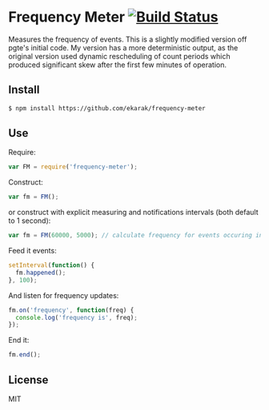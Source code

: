 # Frequency Meter [![Build Status](https://secure.travis-ci.org/ekarak/frequency-meter.png)](http://travis-ci.org/ekarak/frequency-meter)

Measures the frequency of events. This is a slightly modified version off pgte's initial code. My version has a more deterministic output, as the original version used dynamic rescheduling of count periods which produced significant skew after the first few minutes of operation.


## Install

```bash
$ npm install https://github.com/ekarak/frequency-meter
```


## Use

Require:

```javascript
var FM = require('frequency-meter');
```

Construct:

```javascript
var fm = FM();
```

or construct with explicit measuring and notifications intervals (both default to 1 second):

```javascript
var fm = FM(60000, 5000); // calculate frequency for events occuring in the previous 1 minute, report frequency every 5 seconds
```

Feed it events:

```javascript
setInterval(function() {
  fm.happened();
}, 100);
```

And listen for frequency updates:

```javascript
fm.on('frequency', function(freq) {
  console.log('frequency is', freq);
});
```

End it:

```javascript
fm.end();
```

## License

MIT

